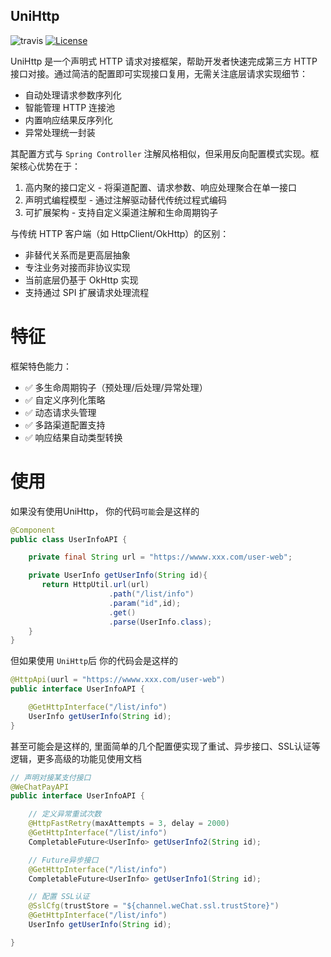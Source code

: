 UniHttp
-------
![travis](https://travis-ci.org/nRo/DataFrame.svg?branch=master)
[![License](http://img.shields.io/badge/license-apache%202-brightgreen.svg)](https://github.com/burukeYou/fast-retry/blob/main/LICENSE)


UniHttp 是一个声明式 HTTP 请求对接框架，帮助开发者快速完成第三方 HTTP 接口对接。通过简洁的配置即可实现接口复用，无需关注底层请求实现细节：
- 自动处理请求参数序列化
- 智能管理 HTTP 连接池
- 内置响应结果反序列化
- 异常处理统一封装

其配置方式与 `Spring Controller` 注解风格相似，但采用反向配置模式实现。框架核心优势在于：
1. 高内聚的接口定义 - 将渠道配置、请求参数、响应处理聚合在单一接口
2. 声明式编程模型 - 通过注解驱动替代传统过程式编码
3. 可扩展架构 - 支持自定义渠道注解和生命周期钩子

与传统 HTTP 客户端（如 HttpClient/OkHttp）的区别：
- 非替代关系而是更高层抽象
- 专注业务对接而非协议实现
- 当前底层仍基于 OkHttp 实现
- 支持通过 SPI 扩展请求处理流程


# 特征
框架特色能力：
- ✅ 多生命周期钩子（预处理/后处理/异常处理）
- ✅ 自定义序列化策略
- ✅ 动态请求头管理
- ✅ 多路渠道配置支持
- ✅ 响应结果自动类型转换



# 使用

如果没有使用UniHttp， 你的代码`可能`会是这样的

```java
@Component
public class UserInfoAPI {

    private final String url = "https://wwww.xxx.com/user-web";

    private UserInfo getUserInfo(String id){
       return HttpUtil.url(url)
                      .path("/list/info")
                      .param("id",id);
                      .get()
                      .parse(UserInfo.class);
    }
} 

```


但如果使用 `UniHttp`后 你的代码会是这样的

```java
@HttpApi(uurl = "https://wwww.xxx.com/user-web")
public interface UserInfoAPI {

    @GetHttpInterface("/list/info")
    UserInfo getUserInfo(String id);
} 
```

甚至可能会是这样的, 里面简单的几个配置便实现了重试、异步接口、SSL认证等逻辑，更多高级的功能见使用文档


```java
// 声明对接某支付接口
@WeChatPayAPI
public interface UserInfoAPI {

    // 定义异常重试次数
    @HttpFastRetry(maxAttempts = 3, delay = 2000)
    @GetHttpInterface("/list/info")
    CompletableFuture<UserInfo> getUserInfo2(String id);

    // Future异步接口
    @GetHttpInterface("/list/info")
    CompletableFuture<UserInfo> getUserInfo1(String id);

    // 配置 SSL认证
    @SslCfg(trustStore = "${channel.weChat.ssl.trustStore}")
    @GetHttpInterface("/list/info")
    UserInfo getUserInfo(String id);

} 


```